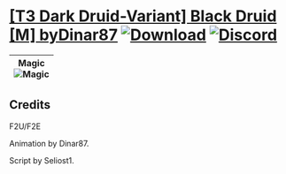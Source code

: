 # [\[T3 Dark Druid-Variant\] Black Druid \[M\] byDinar87](https://github.com/Klokinator/FE-Repo/tree/main/Battle%20Animations/Magi%20-%20Dark-Type/%5BT3%20Dark%20Druid-Variant%5D%20Black%20Druid%20%5BM%5D%20byDinar87) [![Download](https://img.shields.io/badge/Download--red?style=social&logo=github)](https://minhaskamal.github.io/DownGit/#/home?url=https://github.com/Klokinator/FE-Repo/tree/main/Battle%20Animations/Magi%20-%20Dark-Type/%5BT3%20Dark%20Druid-Variant%5D%20Black%20Druid%20%5BM%5D%20byDinar87) [![Discord](https://img.shields.io/badge/Discord--blue?style=social&logo=discord)](https://discord.gg/C7VNGnyTPA)

| <b>Magic</b><br/><img alt="Magic" src="https://raw.githubusercontent.com/Klokinator/FE-Repo/main/Battle%20Animations/Magi%20-%20Dark-Type/%5BT3%20Dark%20Druid-Variant%5D%20Black%20Druid%20%5BM%5D%20byDinar87/6.%20Magic/Magic.gif"/> |
| :---: |

## Credits

F2U/F2E

Animation by Dinar87.

Script by Seliost1.

